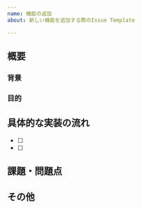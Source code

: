 ```yaml
---
name: 機能の追加
about: 新しい機能を追加する際のIssue Template

---
```


<!-- あくまでテンプレートなので考えて難しいと思った項目は必ずしも埋めなくてよい -->

<!--
# ここに記入すること以外でするべきこと
- 関連するProjectを設定する
- Assigneesを設定する
-->

## 概要
<!-- このIssueの概要を記述． -->

### 背景
<!-- 
なぜこのIssueが必要なのか？
全く知らない人，久々に見てもわかるように記述する．
-->

### 目的
<!--
このIssueを実装して何ができるようになるのか？
全く知らない人，久々に見てもわかるように記述する．
-->

## 具体的な実装の流れ
<!-- どのように実装すれば良いか考えて，細かいタスクに分割する． -->
- [ ] 
- [ ]

## 課題・問題点
<!--
- 実装の流れでまだ詰めきれていない部分
- どのような困難にぶち当たりそうか？
-->

## その他
<!--
- MTGで話し合ったときのホワイトボードの写真
- その他
-->
